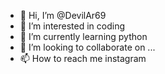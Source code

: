 - 👋 Hi, I’m @DevilAr69
- 👀 I’m interested in coding
- 🌱 I’m currently learning python
- 💞️ I’m looking to collaborate on ...
- 📫 How to reach me instagram

<!---
DevilAr69/DevilAr69 is a ✨ special ✨ repository because its `README.md` (this file) appears on your GitHub profile.
You can click the Preview link to take a look at your changes.
--->
